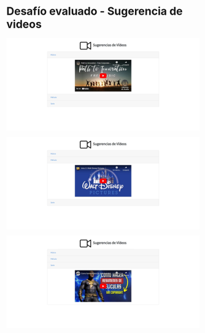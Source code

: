 # Desafío evaluado - Sugerencia de videos

![video](screenshot/video1.png)

![video](screenshot/video2.png)

![video](screenshot/video3.png)